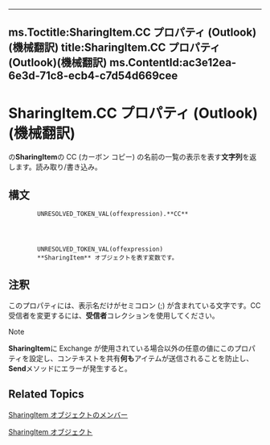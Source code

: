 

---
ms.Toctitle:SharingItem.CC プロパティ (Outlook)(機械翻訳)
title:SharingItem.CC プロパティ (Outlook)(機械翻訳)
ms.ContentId:ac3e12ea-6e3d-71c8-ecb4-c7d54d669cee
---
# SharingItem.CC プロパティ (Outlook)(機械翻訳)




の**SharingItem**の CC (カーボン コピー) の名前の一覧の表示を表す**文字列**を返します。読み取り/書き込み。

## 構文

            UNRESOLVED_TOKEN_VAL(offexpression).**CC**




            UNRESOLVED_TOKEN_VAL(offexpression)
            **SharingItem** オブジェクトを表す変数です。



## 注釈
このプロパティには、表示名だけがセミコロン (;) が含まれている文字です。CC 受信者を変更するには、**受信者**コレクションを使用してください。

>[!NOTE]
>**SharingItem**に Exchange が使用されている場合以外の任意の値にこのプロパティを設定し、コンテキストを共有**何も**アイテムが送信されることを防止し、 **Send**メソッドにエラーが発生すると。





## Related Topics

[SharingItem オブジェクトのメンバー](719ad60e-2242-2c54-778f-006b61690389.md)

[SharingItem オブジェクト](63dd3451-44f3-7cc4-c6e2-7dad5835a7d2.md)





